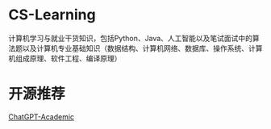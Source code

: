 # CS-Learning
计算机学习与就业干货知识，包括Python、Java、人工智能以及笔试面试中的算法题以及计算机专业基础知识（数据结构、计算机网络、数据库、操作系统、计算机组成原理、软件工程、编译原理）


# 开源推荐
[ChatGPT-Academic](https://github.com/binary-husky/chatgpt_academic)
